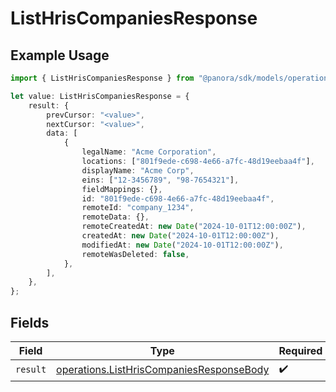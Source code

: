 # ListHrisCompaniesResponse

## Example Usage

```typescript
import { ListHrisCompaniesResponse } from "@panora/sdk/models/operations";

let value: ListHrisCompaniesResponse = {
    result: {
        prevCursor: "<value>",
        nextCursor: "<value>",
        data: [
            {
                legalName: "Acme Corporation",
                locations: ["801f9ede-c698-4e66-a7fc-48d19eebaa4f"],
                displayName: "Acme Corp",
                eins: ["12-3456789", "98-7654321"],
                fieldMappings: {},
                id: "801f9ede-c698-4e66-a7fc-48d19eebaa4f",
                remoteId: "company_1234",
                remoteData: {},
                remoteCreatedAt: new Date("2024-10-01T12:00:00Z"),
                createdAt: new Date("2024-10-01T12:00:00Z"),
                modifiedAt: new Date("2024-10-01T12:00:00Z"),
                remoteWasDeleted: false,
            },
        ],
    },
};
```

## Fields

| Field                                                                                                | Type                                                                                                 | Required                                                                                             | Description                                                                                          |
| ---------------------------------------------------------------------------------------------------- | ---------------------------------------------------------------------------------------------------- | ---------------------------------------------------------------------------------------------------- | ---------------------------------------------------------------------------------------------------- |
| `result`                                                                                             | [operations.ListHrisCompaniesResponseBody](../../models/operations/listhriscompaniesresponsebody.md) | :heavy_check_mark:                                                                                   | N/A                                                                                                  |